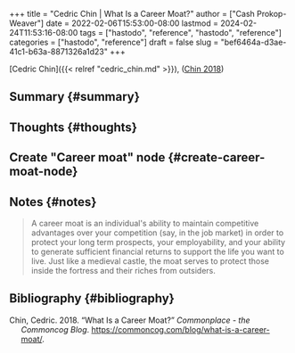 +++
title = "Cedric Chin | What Is a Career Moat?"
author = ["Cash Prokop-Weaver"]
date = 2022-02-06T15:53:00-08:00
lastmod = 2024-02-24T11:53:16-08:00
tags = ["hastodo", "reference", "hastodo", "reference"]
categories = ["hastodo", "reference"]
draft = false
slug = "bef6464a-d3ae-41c1-b63a-8871326a1d23"
+++

[Cedric Chin]({{< relref "cedric_chin.md" >}}), (<a href="#citeproc_bib_item_1">Chin 2018</a>)


## Summary {#summary}


## Thoughts {#thoughts}


## Create "Career moat" node {#create-career-moat-node}


## Notes {#notes}

> A career moat is an individual's ability to maintain competitive advantages over your competition (say, in the job market) in order to protect your long term prospects, your employability, and your ability to generate sufficient financial returns to support the life you want to live. Just like a medieval castle, the moat serves to protect those inside the fortress and their riches from outsiders.


## Bibliography {#bibliography}

<style>.csl-entry{text-indent: -1.5em; margin-left: 1.5em;}</style><div class="csl-bib-body">
  <div class="csl-entry"><a id="citeproc_bib_item_1"></a>Chin, Cedric. 2018. “What Is a Career Moat?” <i>Commonplace - the Commoncog Blog</i>. <a href="https://commoncog.com/blog/what-is-a-career-moat/">https://commoncog.com/blog/what-is-a-career-moat/</a>.</div>
</div>
